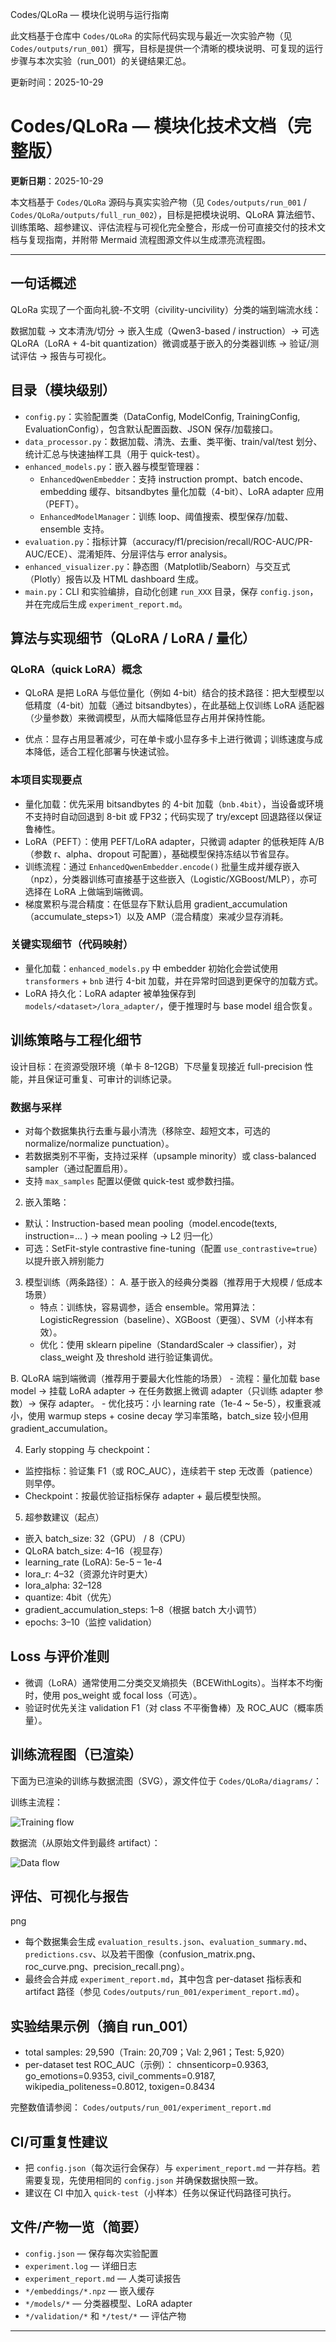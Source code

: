 Codes/QLoRa — 模块化说明与运行指南

此文档基于仓库中 `Codes/QLoRa` 的实际代码实现与最近一次实验产物（见 `Codes/outputs/run_001`）撰写，目标是提供一个清晰的模块说明、可复现的运行步骤与本次实验（run_001）的关键结果汇总。

更新时间：2025-10-29

# Codes/QLoRa — 模块化技术文档（完整版）

**更新日期**：2025-10-29

本文档基于 `Codes/QLoRa` 源码与真实实验产物（见 `Codes/outputs/run_001` / `Codes/QLoRa/outputs/full_run_002`），目标是把模块说明、QLoRA 算法细节、训练策略、超参建议、评估流程与可视化完全整合，形成一份可直接交付的技术文档与复现指南，并附带 Mermaid 流程图源文件以生成漂亮流程图。

---



## 一句话概述

QLoRa 实现了一个面向礼貌-不文明（civility-uncivility）分类的端到端流水线：

数据加载 → 文本清洗/切分 → 嵌入生成（Qwen3-based / instruction）→ 可选 QLoRA（LoRA + 4-bit quantization）微调或基于嵌入的分类器训练 → 验证/测试评估 → 报告与可视化。

## 目录（模块级别）

- `config.py`：实验配置类（DataConfig, ModelConfig, TrainingConfig, EvaluationConfig），包含默认配置函数、JSON 保存/加载接口。
- `data_processor.py`：数据加载、清洗、去重、类平衡、train/val/test 划分、统计汇总与快速抽样工具（用于 quick-test）。
- `enhanced_models.py`：嵌入器与模型管理器：
  - `EnhancedQwenEmbedder`：支持 instruction prompt、batch encode、embedding 缓存、bitsandbytes 量化加载（4-bit）、LoRA adapter 应用（PEFT）。
  - `EnhancedModelManager`：训练 loop、阈值搜索、模型保存/加载、ensemble 支持。
- `evaluation.py`：指标计算（accuracy/f1/precision/recall/ROC-AUC/PR-AUC/ECE）、混淆矩阵、分层评估与 error analysis。
- `enhanced_visualizer.py`：静态图（Matplotlib/Seaborn）与交互式（Plotly）报告以及 HTML dashboard 生成。
- `main.py`：CLI 和实验编排，自动化创建 `run_XXX` 目录，保存 `config.json`，并在完成后生成 `experiment_report.md`。

## 算法与实现细节（QLoRA / LoRA / 量化）

### QLoRA（quick LoRA）概念

- QLoRA 是把 LoRA 与低位量化（例如 4-bit）结合的技术路径：把大型模型以低精度（4-bit）加载（通过 bitsandbytes），在此基础上仅训练 LoRA 适配器（少量参数）来微调模型，从而大幅降低显存占用并保持性能。

- 优点：显存占用显著减少，可在单卡或小显存多卡上进行微调；训练速度与成本降低，适合工程化部署与快速试验。

### 本项目实现要点

- 量化加载：优先采用 bitsandbytes 的 4-bit 加载（`bnb.4bit`），当设备或环境不支持时自动回退到 8-bit 或 FP32；代码实现了 try/except 回退路径以保证鲁棒性。
- LoRA（PEFT）：使用 PEFT/LoRA adapter，只微调 adapter 的低秩矩阵 A/B（参数 r、alpha、dropout 可配置），基础模型保持冻结以节省显存。
- 训练流程：通过 `EnhancedQwenEmbedder.encode()` 批量生成并缓存嵌入（npz），分类器训练可直接基于这些嵌入（Logistic/XGBoost/MLP），亦可选择在 LoRA 上做端到端微调。
- 梯度累积与混合精度：在低显存下默认启用 gradient_accumulation（accumulate_steps>1）以及 AMP（混合精度）来减少显存消耗。

### 关键实现细节（代码映射）

- 量化加载：`enhanced_models.py` 中 embedder 初始化会尝试使用 `transformers` + `bnb` 进行 4-bit 加载，并在异常时回退到更保守的加载方式。
- LoRA 持久化：LoRA adapter 被单独保存到 `models/<dataset>/lora_adapter/`，便于推理时与 base model 组合恢复。

## 训练策略与工程化细节

设计目标：在资源受限环境（单卡 8–12GB）下尽量复现接近 full-precision 性能，并且保证可重复、可审计的训练记录。

### 数据与采样

- 对每个数据集执行去重与最小清洗（移除空、超短文本，可选的 normalize/normalize punctuation）。
- 若数据类别不平衡，支持过采样（upsample minority）或 class-balanced sampler（通过配置启用）。
- 支持 `max_samples` 配置以便做 quick-test 或参数扫描。

2) 嵌入策略：
  - 默认：Instruction-based mean pooling（model.encode(texts, instruction=... ) → mean pooling → L2 归一化）
  - 可选：SetFit-style contrastive fine-tuning（配置 `use_contrastive=true`）以提升嵌入辨别能力

3) 模型训练（两条路径）：
  A. 基于嵌入的经典分类器（推荐用于大规模 / 低成本场景）
    - 特点：训练快，容易调参，适合 ensemble。常用算法：LogisticRegression（baseline）、XGBoost（更强）、SVM（小样本有效）。
    - 优化：使用 sklearn pipeline（StandardScaler → classifier），对 class_weight 及 threshold 进行验证集调优。

  B. QLoRA 端到端微调（推荐用于要最大化性能的场景）
    - 流程：量化加载 base model → 挂载 LoRA adapter → 在任务数据上微调 adapter（只训练 adapter 参数）→ 保存 adapter。
    - 优化技巧：小 learning rate（1e-4 ~ 5e-5），权重衰减小，使用 warmup steps + cosine decay 学习率策略，batch_size 较小但用 gradient_accumulation。

4) Early stopping 与 checkpoint：
  - 监控指标：验证集 F1（或 ROC_AUC），连续若干 step 无改善（patience）则早停。
  - Checkpoint：按最优验证指标保存 adapter + 最后模型快照。

5) 超参数建议（起点）

 - 嵌入 batch_size: 32（GPU） / 8（CPU）
 - QLoRA batch_size: 4–16（视显存）
 - learning_rate (LoRA): 5e-5 – 1e-4
 - lora_r: 4–32（资源允许时更大）
 - lora_alpha: 32–128
 - quantize: 4bit（优先）
 - gradient_accumulation_steps: 1–8（根据 batch 大小调节）
 - epochs: 3–10（监控 validation）

## Loss 与评价准则

- 微调（LoRA）通常使用二分类交叉熵损失（BCEWithLogits）。当样本不均衡时，使用 pos_weight 或 focal loss（可选）。
- 验证时优先关注 validation F1（对 class 不平衡鲁棒）及 ROC_AUC（概率质量）。

## 训练流程图（已渲染）

下面为已渲染的训练与数据流图（SVG），源文件位于 `Codes/QLoRa/diagrams/`：

训练主流程：

![Training flow](./diagrams/training_flow.svg)

数据流（从原始文件到最终 artifact）：

![Data flow](./diagrams/data_flow.png)


## 评估、可视化与报告
png
- 每个数据集会生成 `evaluation_results.json`、`evaluation_summary.md`、`predictions.csv`、以及若干图像（confusion_matrix.png、roc_curve.png、precision_recall.png）。
- 最终会合并成 `experiment_report.md`，其中包含 per-dataset 指标表和 artifact 路径（参见 `Codes/outputs/run_001/experiment_report.md`）。

## 实验结果示例（摘自 run_001）

- total samples: 29,590（Train: 20,709；Val: 2,961；Test: 5,920）
- per-dataset test ROC_AUC（示例）： chnsenticorp=0.9363, go_emotions=0.9353, civil_comments=0.9187, wikipedia_politeness=0.8012, toxigen=0.8434

完整数值请参阅： `Codes/outputs/run_001/experiment_report.md`

## CI/可重复性建议

- 把 `config.json`（每次运行会保存）与 `experiment_report.md` 一并存档。若需要复现，先使用相同的 `config.json` 并确保数据快照一致。
- 建议在 CI 中加入 `quick-test`（小样本）任务以保证代码路径可执行。

## 文件/产物一览（简要）

- `config.json` — 保存每次实验配置
- `experiment.log` — 详细日志
- `experiment_report.md` — 人类可读报告
- `*/embeddings/*.npz` — 嵌入缓存
- `*/models/*` — 分类器模型、LoRA adapter
- `*/validation/*` 和 `*/test/*` — 评估产物

---

